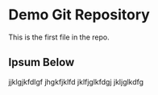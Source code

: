 # Demo Git Repository

This is the first file in the repo.

## Ipsum Below

jjklgjkfdlgf
jhgkfjklfd
jklfjglkfdgj
jkljglkdfg

